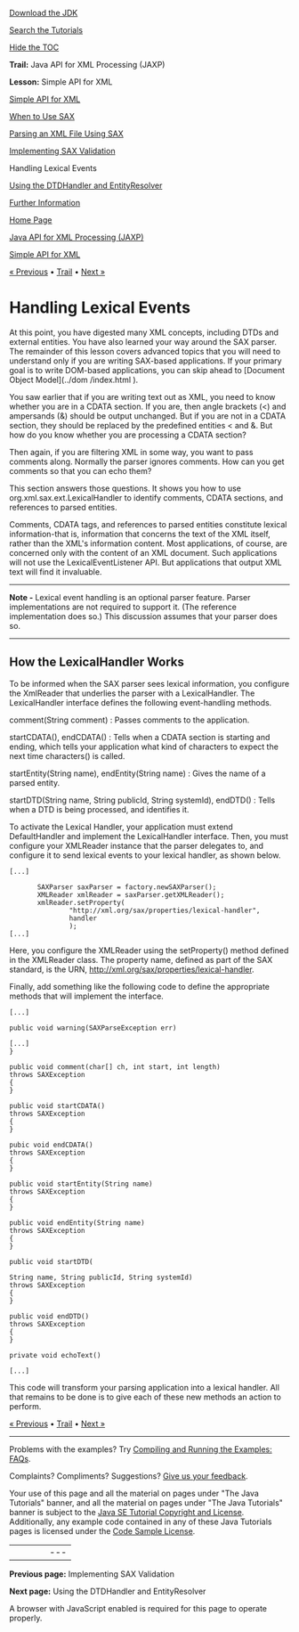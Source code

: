 [Download
the JDK](http://java.sun.com/javase/6/download.jsp)
  
[Search the
Tutorials](../../search.html)
  
[Hide the TOC](javascript:toggleLeft())

**Trail:** Java API for XML Processing (JAXP)
  
**Lesson:** Simple API for XML

[Simple API for XML](index.html)

[When to Use SAX](when.html)

[Parsing an XML File Using SAX](parsing.html)

[Implementing SAX Validation](validation.html)

Handling Lexical Events

[Using the DTDHandler and EntityResolver](using.html)

[Further Information](info.html)

[Home Page](../../index.html)
>
[Java API for XML Processing (JAXP)](../index.html)
>
[Simple API for XML](index.html)

[« Previous](validation.html) • [Trail](../TOC.html) • [Next »](using.html)

# Handling Lexical Events

At this point, you have digested many XML concepts, including DTDs and external
entities. You have also learned your way around the SAX parser. The remainder
of this lesson covers advanced topics that you will need to understand only
if you are writing SAX-based applications. If your primary goal is to write
DOM-based applications, you can skip ahead to
[Document Object Model](../dom
/index.html
).

You saw earlier that if you are writing text out as XML,
you need to know whether you are in a CDATA section. If you
are, then angle brackets (<) and ampersands (&) should be output unchanged. But
if you are not in a CDATA section, they should be replaced by
the predefined entities &lt; and &amp;. But how do you know whether
you are processing a CDATA section?

Then again, if you are filtering XML in some way, you want
to pass comments along. Normally the parser ignores comments. How can you get
comments so that you can echo them?

This section answers those questions. It shows you how to use org.xml.sax.ext.LexicalHandler
to identify comments, CDATA sections, and references to parsed entities.

Comments, CDATA tags, and references to parsed entities constitute lexical information-that is, information
that concerns the text of the XML itself, rather than the XML's information
content. Most applications, of course, are concerned only with the content of an
XML document. Such applications will not use the LexicalEventListener API. But applications that output
XML text will find it invaluable.

---

**Note -** Lexical event handling is an optional parser feature. Parser implementations are not required
to support it. (The reference implementation does so.) This discussion assumes that your
parser does so.

---

## How the LexicalHandler Works

To be informed when the SAX parser sees lexical information, you configure the
XmlReader that underlies the parser with a LexicalHandler. The LexicalHandler interface defines the
following event-handling methods.

comment(String comment)
:   Passes comments to the application.

startCDATA(), endCDATA()
:   Tells when a CDATA section is starting and ending, which tells your application what kind of characters to expect the next time characters() is called.

startEntity(String name), endEntity(String name)
:   Gives the name of a parsed entity.

startDTD(String name, String publicId, String systemId), endDTD()
:   Tells when a DTD is being processed, and identifies it.

To activate the Lexical Handler, your application must extend DefaultHandler and implement
the LexicalHandler interface. Then, you must configure your XMLReader instance that the parser delegates
to, and configure it to send lexical events to your lexical handler, as
shown below.

```
[...]

       SAXParser saxParser = factory.newSAXParser();
       XMLReader xmlReader = saxParser.getXMLReader();
       xmlReader.setProperty(
               "http://xml.org/sax/properties/lexical-handler",
               handler
               ); 
[...]
```

Here, you configure the XMLReader using the setProperty() method defined in the
XMLReader class. The property name, defined as part of the SAX standard, is
the URN, http://xml.org/sax/properties/lexical-handler.

Finally, add something like the following code to define the appropriate methods that
will implement the interface.

```
[...]

public void warning(SAXParseException err)

[...]
}

public void comment(char[] ch, int start, int length)
throws SAXException
{
}

public void startCDATA()
throws SAXException
{
}

pubic void endCDATA()
throws SAXException
{
}

public void startEntity(String name)
throws SAXException
{
}

public void endEntity(String name)
throws SAXException
{
}

public void startDTD(

String name, String publicId, String systemId)
throws SAXException
{
}

public void endDTD()
throws SAXException
{
}

private void echoText()

[...]
```

This code will transform your parsing application into a lexical handler. All that
remains to be done is to give each of these new methods
an action to perform.

[« Previous](validation.html)
•
[Trail](../TOC.html)
•
[Next »](using.html)

---

Problems with the examples? Try [Compiling and Running
the Examples: FAQs](../../information/run-examples.html).
  
Complaints? Compliments? Suggestions? [Give
us your feedback](http://download.oracle.com/javase/feedback.html).

Your use of this page and all the material on pages under "The Java Tutorials" banner,
and all the material on pages under "The Java Tutorials" banner is subject to the [Java SE Tutorial Copyright
and License](../../information/license.html).
Additionally, any example code contained in any of these Java
Tutorials pages is licensed under the
[Code
Sample License](http://developers.sun.com/license/berkeley_license.html).

|  |  |  |  |  |
| --- | --- | --- | --- | --- |
| |  |  | | --- | --- | | duke image | Oracle logo | | [About Oracle](http://www.oracle.com/us/corporate/index.html) | [Oracle Technology Network](http://www.oracle.com/technology/index.html) | [Terms of Service](https://www.samplecode.oracle.com/servlets/CompulsoryClickThrough?type=TermsOfService) | Copyright © 1995, 2011 Oracle and/or its affiliates. All rights reserved. |

**Previous page:** Implementing SAX Validation
  
**Next page:** Using the DTDHandler and EntityResolver




A browser with JavaScript enabled is required for this page to operate properly.